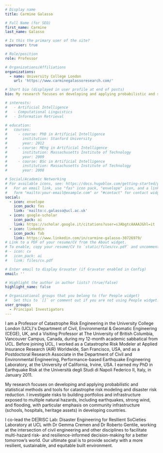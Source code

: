 ```yaml
---
# Display name
title: Carmine Galasso

# Full Name (for SEO)
first_name: Carmine
last_name: Galasso

# Is this the primary user of the site?
superuser: true

# Role/position
role: Professor

# Organizations/Affiliations
organizations:
  - name: University College London
    url: 'https://www.carminegalassoresearch.com/'

# Short bio (displayed in user profile at end of posts)
bio: My research focuses on developing and applying probabilistic and statistical methods and tools for catastrophe risk modeling and disaster risk reduction.

# interests:
#   - Artificial Intelligence
#   - Computational Linguistics
#   - Information Retrieval

# education:
#   courses:
#     - course: PhD in Artificial Intelligence
#       institution: Stanford University
#       year: 2012
#     - course: MEng in Artificial Intelligence
#       institution: Massachusetts Institute of Technology
#       year: 2009
#     - course: BSc in Artificial Intelligence
#       institution: Massachusetts Institute of Technology
#       year: 2008

# Social/Academic Networking
# For available icons, see: https://docs.hugoblox.com/getting-started/page-builder/#icons
#   For an email link, use "fas" icon pack, "envelope" icon, and a link in the
#   form "mailto:your-email@example.com" or "#contact" for contact widget.
social:
  - icon: envelope
    icon_pack: fas
    link: 'mailto:c.galasso@ucl.ac.uk'
  - icon: google-scholar
    icon_pack: ai
    link: https://scholar.google.it/citations?user=sJAbgtcAAAAJ&hl=it
  - icon: linkedin
    icon_pack: fab
    link: https://www.linkedin.com/in/carmine-galasso-30726979/
# Link to a PDF of your resume/CV from the About widget.
# To enable, copy your resume/CV to `static/files/cv.pdf` and uncomment the lines below.
# - icon: cv
#   icon_pack: ai
#   link: files/cv.pdf

# Enter email to display Gravatar (if Gravatar enabled in Config)
email: ''

# Highlight the author in author lists? (true/false)
highlight_name: false

# Organizational groups that you belong to (for People widget)
#   Set this to `[]` or comment out if you are not using People widget.
user_groups:
  - Principal Investigators
---
```


I am a Professor of Catastrophe Risk Engineering in the University College London (UCL)'s Department of Civil, Environmental & Geomatic Engineering (CEGE), UK, and a Visiting Professor at The University of British Columbia, Vancouver Campus, Canada, during my 12-month academic sabbatical from UCL. Before joining UCL, I worked as a Catastrophe Risk Modeler at Applied Insurance Research (AIR) Worldwide, San Francisco, USA, and as a Postdoctoral Research Associate in the Department of Civil and Environmental Engineering, Performance-based Earthquake Engineering Laboratory, at the University of California, Irvine, USA. I earned my PhD in Earthquake Risk at the Università degli Studi di Napoli Federico II, Italy, in January 2011.


​My research focuses on developing and applying probabilistic and statistical methods and tools for catastrophe risk modeling and disaster risk reduction. I investigate risks to building portfolios and infrastructure exposed to multiple natural hazards, including earthquakes, strong wind, and flooding, with particular emphasis on community infrastructure (schools, hospitals, heritage assets) in developing countries.

I co-lead the DE|RISC Lab: Disaster Engineering for ResIlient SoCieties Laboratory at UCL with Dr Gemma Cremen and Dr Roberto Gentile, working at the intersection of civil engineering and other disciplines to facilitate multi-hazard risk- and resilience-informed decision-making for a better tomorrow’s world. Our ultimate goal is to provide society with a more resilient, sustainable, and equitable built environment.